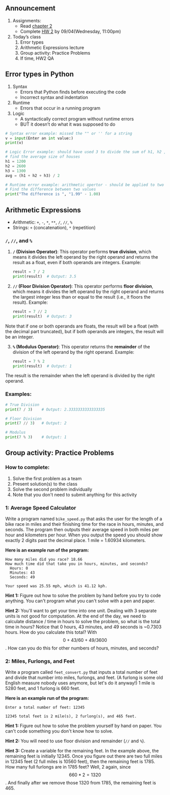 ## Announcement
1. Assignments:
   - Read [chapter 2](https://canvas.jmu.edu/courses/2035420/assignments/18966141?module_item_id=40563343)
   - Complete [HW 2](https://w3.cs.jmu.edu/cs149/f24/hw/hw2/) by 09/04(Wednesday, 11:00pm)
2. Today’s class
   1. Error types 
   1. Arithmetic Expressions lecture
   2. Group activity: Practice Problems
   3. If time, HW2 QA

## Error types in Python
1. Syntax
   - Errors that Python finds before executing the code
   - Incorrect syntax and indentation
2. Runtime
   - Errors that occur in a running program
3. Logic
   - A syntactically correct program without runtime errors
   - BUT it doesn’t do what it was supposed to do
     
```python
# Syntax error example: missed the "" or '' for a string
v = input(Enter an int value:)
print(v)

# Logic Error example: should have used 3 to divide the sum of h1, h2 , and h3.
# find the average size of houses
h1 = 1200
h2 = 2600
h3 = 1300
avg = (h1 + h2 + h3) / 2

# Runtime error example: arithmetic opertor - should be applied to two numberic values
# Find the difference between two values
print("The difference is ", "1.99" - 1.00)
```

## Arithmetic Expressions 
- Arithmetic: `+`, `-`, `*`, `**`, `/`, `//`, `%`
- Strings: `+` (concatenation), `*` (repetition)

### `/`, `//`, and `%`
1. **`/` (Division Operator)**: This operator performs **true division**, which means it divides the left operand by the right operand and returns the result as a float, even if both operands are integers.
Example:
     ```python
     result = 7 / 2
     print(result)  # Output: 3.5
     ```

2. **`//` (Floor Division Operator)**: This operator performs **floor division**, which means it divides the left operand by the right operand and returns the largest integer less than or equal to the result (i.e., it floors the result).
Example:
     ```python
     result = 7 // 2
     print(result)  # Output: 3
     ```
Note that if one or both operands are floats, the result will be a float (with the decimal part truncated), but if both operands are integers, the result will be an integer.

3. **`%` (Modulus Operator)**: This operator returns the **remainder** of the division of the left operand by the right operand.
Example:
     ```python
     result = 7 % 2
     print(result)  # Output: 1
     ```
The result is the remainder when the left operand is divided by the right operand.

### Examples:

```python
# True Division
print(7 / 3)    # Output: 2.3333333333333335

# Floor Division
print(7 // 3)   # Output: 2

# Modulus
print(7 % 3)    # Output: 1
```


## Group activity: Practice Problems

### How to complete: 
1. Solve the first problem as a team
2. Present solution(s) to the class
3. Solve the second problem individually
4. Note that you don't need to submit anything for this activity

### 1: Average Speed Calculator
Write a program named `bike_speed.py` that asks the user for the length of a bike race in miles and their finishing time for the race in hours, minutes, and seconds. The program then outputs their average speed in both miles per hour and kilometers per hour. When you output the speed you should show exactly 2 digits past the decimal place. 1 mile = 1.60934 kilometers.

**Here is an example run of the program:**
```
How many miles did you race? 18.66
How much time did that take you in hours, minutes, and seconds?
  Hours: 0
  Minutes: 43
  Seconds: 49

Your speed was 25.55 mph, which is 41.12 kph.
```
**Hint 1:** Figure out how to solve the problem by hand before you try to code anything. You can't program what you can't solve with a pen and paper.

**Hint 2:** You'll want to get your time into one unit. Dealing with 3 separate units is not good for computation. At the end of the day, we need to calculate distance / time in hours to solve the problem, so what is the total time in hours? Notice that 0 hours, 43 minutes, and 49 seconds is ~0.7303 hours. How do you calculate this total? With $$0 + 43/60 + 49/3600$$. How can you do this for other numbers of hours, minutes, and seconds?

### 2: Miles, Furlongs, and Feet
Write a program called `feet_convert.py` that inputs a total number of feet and divide that number into miles, furlongs, and feet. (A furlong is some old English measure nobody uses anymore, but let's do it anyway!) 1 mile is 5280 feet, and 1 furlong is 660 feet.

**Here is an example run of the program:**
```
Enter a total number of feet: 12345

12345 total feet is 2 mile(s), 2 furlong(s), and 465 feet.
```
**Hint 1:** Figure out how to solve the problem yourself by hand on paper. You can't code something you don't know how to solve.

**Hint 2:** You will need to use floor division and remainder (`//` and `%`).

**Hint 3:** Create a variable for the remaining feet. In the example above, the remaining feet is initially 12345. Once you figure out there are two full miles in 12345 feet (2 full miles is 10560 feet), then the remaining feet is 1785. How many full furlongs are in 1785 feet? Well, 2 again, since $$660 * 2 = 1320$$
. And finally after we remove those 1320 from 1785, the remaining feet is 465.
